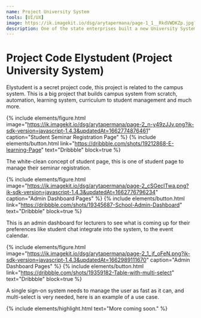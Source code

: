 ```yaml
---
name: Project University System
tools: [UI/UX]
image: https://ik.imagekit.io/dsg/arytapermana/page-1_1__RkdVWDKZp.jpg?ik-sdk-version=javascript-1.4.3&updatedAt=1662774872450
description: One of the state enterprises built a new University System with Ganeshcom Studio.
---
```


# Project Code Elystudent (Project University System)

Elystudent is a secret project code, this project is related to the campus system. This is a big project that builds campus system from scratch, automation, learning system, curriculum to student management and much more.

{% include elements/figure.html image="https://ik.imagekit.io/dsg/arytapermana/page-2_n-y49zJJv.png?ik-sdk-version=javascript-1.4.3&updatedAt=1662774876461" caption="Student Seminar Registration Page" %}
{% include elements/button.html link="https://dribbble.com/shots/19212868-E-learning-Page" text="Dribbble" block=true %}

The white-clean concept of student page, this is one of student page to manage their seminar registration.

{% include elements/figure.html image="https://ik.imagekit.io/dsg/arytapermana/page-2_cSGecITwa.png?ik-sdk-version=javascript-1.4.3&updatedAt=1662776796234" caption="Admin Dashboard Pages" %}
{% include elements/button.html link="https://dribbble.com/shots/19345687-School-Admin-Dashboard" text="Dribbble" block=true %}

This is an admin dashboard for lecturers to see what is coming up for their preferences like student chat integrate into the system, to the event calendar.

{% include elements/figure.html image="https://ik.imagekit.io/dsg/arytapermana/page-2_1_jf_oFeN.png?ik-sdk-version=javascript-1.4.3&updatedAt=1662989111670" caption="Admin Dashboard Pages" %}
{% include elements/button.html link="https://dribbble.com/shots/19359182-Table-with-multi-select" text="Dribbble" block=true %}

A single sign-on system needs to manage the user as fast as it can, and multi-select is very needed, here is an example of a use case.

{% include elements/highlight.html text="More coming soon." %}
